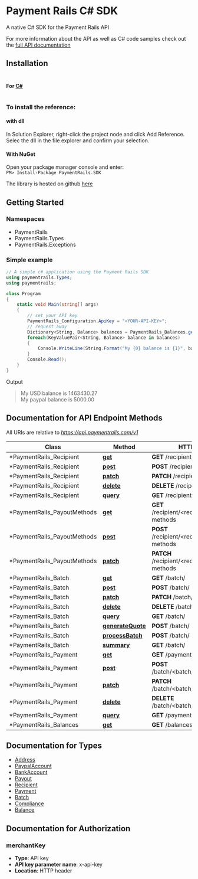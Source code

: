 # Payment Rails C# SDK

A native C# SDK for the Payment Rails API

For more information about the API as well as C# code samples check out the [full API documentation](http://docs.paymentrails.com)


## Installation

#

#### For [C#](https://docs.microsoft.com/en-us/dotnet/articles/csharp/index)

#
### To install the reference: 
#### with dll  
In Solution Explorer, right-click the project node and click Add Reference. Selec the dll in the file explorer and confirm your selection.

#### With NuGet
Open your package manager console and enter:  
`PM> Install-Package PaymentRails.SDK`


The library is hosted on github [here](https://github.com/PaymentRails/paymentrails_dotnet)

## Getting Started
### Namespaces
+ PaymentRails
+ PaymentRails.Types
+ PaymentRails.Exceptions
### Simple example

```csharp
// A simple c# application using the Payment Rails SDK
using paymentrails.Types;
using paymentrails;

class Program
{
    static void Main(string[] args)
    {
        // set your API key
        PaymentRails_Configuration.ApiKey = "<YOUR-API-KEY>";
        // request away
        Dictionary<String, Balance> balances = PaymentRails_Balances.get();
        foreach(KeyValuePair<String, Balance> balance in balances)
        {
            Console.WriteLine(String.Format("My {0} balance is {1}", balance.Key, balance.Value.Amount));
        }
        Console.Read();
    }
}

```
Output
>My USD balance is 1463430.27  
>My paypal balance is 5000.00  

## Documentation for API Endpoint Methods

All URIs are relative to *https://api.paymentrails.com/v1*

Class | Method | HTTP request
------------ | ------------- | ------------- 
*PaymentRails_Recipient | [**get**](docs/PaymentRails_Recipient.md#get) | **GET** /recipient/ 
*PaymentRails_Recipient | [**post**](docs/PaymentRails_Recipient.md#post) | **POST** /recipient/ 
*PaymentRails_Recipient | [**patch**](docs/PaymentRails_Recipient.md#patch) | **PATCH** /recipient/ 
*PaymentRails_Recipient | [**delete**](docs/PaymentRails_Recipient.md#delete) | **DELETE** /recipient/ 
*PaymentRails_Recipient | [**query**](docs/PaymentRails_Recipient.md#query) | **GET** /recipient/ 
*PaymentRails_PayoutMethods | [**get**](docs/PaymentRails_PayoutMethods.md#get) | **GET** /recipient/<recipient_id>/payout-methods 
*PaymentRails_PayoutMethods | [**post**](docs/PaymentRails_PayoutMethods.md#post) | **POST** /recipient/<recipient_id>/payout-methods 
*PaymentRails_PayoutMethods | [**patch**](docs/PaymentRails_PayoutMethods.md#patch) | **PATCH** /recipient/<recipient_id>/payout-methods 
*PaymentRails_Batch | [**get**](docs/PaymentRails_Batch.md#get) | **GET** /batch/ 
*PaymentRails_Batch | [**post**](docs/PaymentRails_Batch.md#post) | **POST** /batch/ 
*PaymentRails_Batch | [**patch**](docs/PaymentRails_Batch.md#patch) | **PATCH** /batch/ 
*PaymentRails_Batch | [**delete**](docs/PaymentRails_Batch.md#delete) | **DELETE** /batch/ 
*PaymentRails_Batch | [**query**](docs/PaymentRails_Batch.md#query) | **GET** /batch/ 
*PaymentRails_Batch | [**generateQuote**](docs/PaymentRails_Batch.md#generateQuote) | **POST** /batch/ 
*PaymentRails_Batch | [**processBatch**](docs/PaymentRails_Batch.md#processBatch) | **POST** /batch/ 
*PaymentRails_Batch | [**summary**](docs/PaymentRails_Batch.md#summary) | **GET** /batch/ 
*PaymentRails_Payment | [**get**](docs/PaymentRails_Payment.md#get) | **GET** /payments/ 
*PaymentRails_Payment | [**post**](docs/PaymentRails_Payment.md#post) | **POST** /batch/<batch_id>/payments 
*PaymentRails_Payment | [**patch**](docs/PaymentRails_Payment.md#patch) | **PATCH** /batch/<batch_id>/payments 
*PaymentRails_Payment | [**delete**](docs/PaymentRails_Payment.md#delete) | **DELETE** /batch/<batch_id>/payments 
*PaymentRails_Payment | [**query**](docs/PaymentRails_Payment.md#query) | **GET** /payments/ 
*PaymentRails_Balances | [**get**](docs/PaymentRails_Balances.md#get) | **GET** /balances/ 

## Documentation for Types

 - [Address](docs/types/Address.md)
 - [PaypalAccount](docs/types/PaypalAccount.md)
 - [BankAccount](docs/types/BankAccount.md)
 - [Payout](docs/types/Payout.md)
 - [Recipient](docs/types/Recipient.md)
 - [Payment](docs/types/Payment.md)
 - [Batch](docs/types/Batch.md)
 - [Compliance](docs/types/Compliance.md)
 - [Balance](docs/types/Balance.md)
 
 ## Documentation for Authorization


### merchantKey

- **Type**: API key
- **API key parameter name**: x-api-key
- **Location**: HTTP header